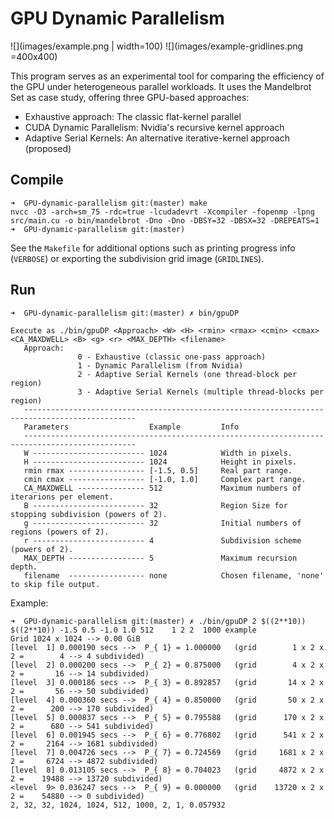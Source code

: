 # GPU Dynamic Parallelism
![](images/example.png | width=100) ![](images/example-gridlines.png =400x400)

This program serves as an experimental tool for comparing the efficiency of the GPU under heterogeneous parallel workloads. It uses the 
Mandelbrot Set as case study, offering three GPU-based approaches:
- Exhaustive approach:      The classic flat-kernel parallel 
- CUDA Dynamic Parallelism: Nvidia's recursive kernel approach
- Adaptive Serial Kernels:  An alternative iterative-kernel approach (proposed) 

## Compile
```
➜  GPU-dynamic-parallelism git:(master) make
nvcc -O3 -arch=sm_75 -rdc=true -lcudadevrt -Xcompiler -fopenmp -lpng src/main.cu -o bin/mandelbrot -Dno -Dno -DBSY=32 -DBSX=32 -DREPEATS=1
➜  GPU-dynamic-parallelism git:(master) 
```
See the `Makefile` for additional options such as printing progress info (`VERBOSE`) or exporting the subdivision grid image (`GRIDLINES`).

## Run
```
➜  GPU-dynamic-parallelism git:(master) ✗ bin/gpuDP

Execute as ./bin/gpuDP <Approach> <W> <H> <rmin> <rmax> <cmin> <cmax> <CA_MAXDWELL> <B> <g> <r> <MAX_DEPTH> <filename>
   Approach:
               0 - Exhaustive (classic one-pass approach)
               1 - Dynamic Parallelism (from Nvidia)
               2 - Adaptive Serial Kernels (one thread-block per region)
               3 - Adaptive Serial Kernels (multiple thread-blocks per region)
   -----------------------------------------------------------------------------------------------
   Parameters                  Example         Info
   -----------------------------------------------------------------------------------------------
   W ------------------------- 1024            Width in pixels.
   H ------------------------- 1024            Height in pixels.
   rmin rmax ----------------- [-1.5, 0.5]     Real part range.
   cmin cmax ----------------- [-1.0, 1.0]     Complex part range.
   CA_MAXDWELL --------------- 512             Maximum numbers of iterarions per element.
   B ------------------------- 32              Region Size for stopping subdivision (powers of 2).
   g ------------------------- 32              Initial numbers of regions (powers of 2).
   r ------------------------- 4               Subdivision scheme (powers of 2).
   MAX_DEPTH ----------------- 5               Maximum recursion depth.
   filename  ----------------- none            Chosen filename, 'none' to skip file output.
```
Example:
```
➜  GPU-dynamic-parallelism git:(master) ✗ ./bin/gpuDP 2 $((2**10)) $((2**10)) -1.5 0.5 -1.0 1.0 512    1 2 2  1000 example
Grid 1024 x 1024 --> 0.00 GiB
[level  1] 0.000190 secs -->  P_{ 1} = 1.000000   (grid        1 x 2 x 2 =        4 --> 4 subdivided)
[level  2] 0.000200 secs -->  P_{ 2} = 0.875000   (grid        4 x 2 x 2 =       16 --> 14 subdivided)
[level  3] 0.000186 secs -->  P_{ 3} = 0.892857   (grid       14 x 2 x 2 =       56 --> 50 subdivided)
[level  4] 0.000360 secs -->  P_{ 4} = 0.850000   (grid       50 x 2 x 2 =      200 --> 170 subdivided)
[level  5] 0.000837 secs -->  P_{ 5} = 0.795588   (grid      170 x 2 x 2 =      680 --> 541 subdivided)
[level  6] 0.001945 secs -->  P_{ 6} = 0.776802   (grid      541 x 2 x 2 =     2164 --> 1681 subdivided)
[level  7] 0.004726 secs -->  P_{ 7} = 0.724569   (grid     1681 x 2 x 2 =     6724 --> 4872 subdivided)
[level  8] 0.013105 secs -->  P_{ 8} = 0.704023   (grid     4872 x 2 x 2 =    19488 --> 13720 subdivided)
<level  9> 0.036247 secs -->  P_{ 9} = 0.000000   (grid    13720 x 2 x 2 =    54880 --> 0 subdivided)
2, 32, 32, 1024, 1024, 512, 1000, 2, 1, 0.057932
```
